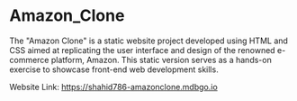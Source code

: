 # Amazon_Clone
 The "Amazon Clone" is a static website project developed using HTML and CSS aimed at replicating the user interface and design of the renowned e-commerce platform, Amazon. This static version serves as a hands-on exercise to showcase front-end web development skills.

Website Link: https://shahid786-amazonclone.mdbgo.io
